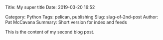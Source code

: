 Title: My super title
Date: 2019-03-20 16:52

Category: Python
Tags: pelican, publishing
Slug: slug-of-2nd-post
Author: Pat McCavana
Summary: Short version for index and feeds

This is the content of my second blog post.